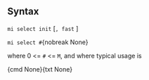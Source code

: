 ## Syntax

`mi select init` \[`, fast` \]

`mi select #`{nobreak None}

where 0 &lt;= `#` &lt;= `M`, and where typical usage is

{cmd None}{txt None}
